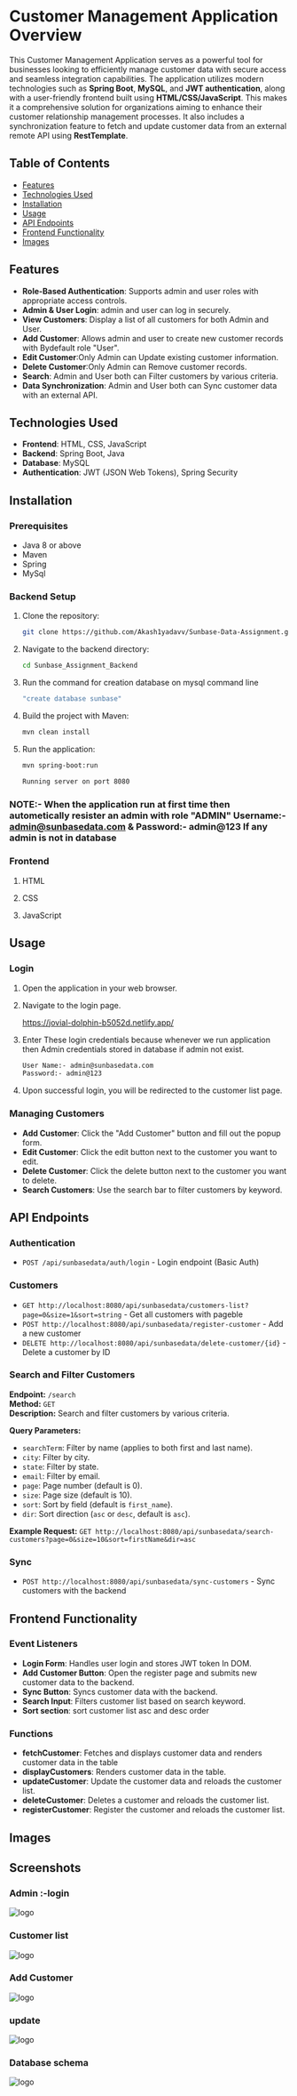 # Customer Management Application Overview

This Customer Management Application serves as a powerful tool for businesses looking to efficiently manage customer data with secure access and seamless integration capabilities. The application utilizes modern technologies such as **Spring Boot**, **MySQL**, and **JWT authentication**, along with a user-friendly frontend built using **HTML/CSS/JavaScript**. This makes it a comprehensive solution for organizations aiming to enhance their customer relationship management processes. It also includes a synchronization feature to fetch and update customer data from an external remote API using **RestTemplate**.


## Table of Contents

- [Features](#features)
- [Technologies Used](#technologies-used)
- [Installation](#installation)
- [Usage](#usage)
- [API Endpoints](#api-endpoints)
- [Frontend Functionality](#frontend-functionality)
- [Images](#images)

## Features

- **Role-Based Authentication**: Supports admin and user roles with appropriate access controls.
- **Admin & User Login**: admin and user can log in securely.
- **View Customers**: Display a list of all customers for both Admin and User.
- **Add Customer**: Allows admin and user to create new customer records with Bydefault role "User".
- **Edit Customer**:Only Admin can Update existing customer information.
- **Delete Customer**:Only Admin can Remove customer records.
- **Search**: Admin and User both can Filter customers by various criteria.
- **Data Synchronization**: Admin and User both can Sync customer data with an external API.

## Technologies Used

- **Frontend**: HTML, CSS, JavaScript
- **Backend**: Spring Boot, Java
- **Database**: MySQL 
- **Authentication**: JWT (JSON Web Tokens), Spring Security

## Installation

### Prerequisites

- Java 8 or above
- Maven
- Spring
- MySql

### Backend Setup

1. Clone the repository:

    ```sh
    git clone https://github.com/Akash1yadavv/Sunbase-Data-Assignment.git
    ```

2. Navigate to the backend directory:
    ```sh
    cd Sunbase_Assignment_Backend
    ```
3. Run the command for creation database on mysql command line

    ```sh
    "create database sunbase"
    ```

4. Build the project with Maven:

    ```sh
    mvn clean install
    ```

5. Run the application:

    ```sh
    mvn spring-boot:run
    ```
     ```sh
    Running server on port 8080
    ```
### NOTE:-  **When the application run at first time then autometically resister an admin with role "ADMIN" Username:- admin@sunbasedata.com & Password:- admin@123** If any admin is not in database


### Frontend 

1. HTML

2. CSS

3. JavaScript

## Usage

### Login

1. Open the application in your web browser.
2. Navigate to the login page.
    
    https://jovial-dolphin-b5052d.netlify.app/
  

3. Enter These login credentials because whenever we run application then Admin credentials stored in database if admin not exist. 
    ```sh
    User Name:- admin@sunbasedata.com
    Password:- admin@123
    ```
    
   
5. Upon successful login, you will be redirected to the customer list page.

### Managing Customers

- **Add Customer**: Click the "Add Customer" button and fill out the popup form.
- **Edit Customer**: Click the edit button next to the customer you want to edit.
- **Delete Customer**: Click the delete button next to the customer you want to delete.
- **Search Customers**: Use the search bar to filter customers by keyword.

## API Endpoints

### Authentication

- `POST /api/sunbasedata/auth/login` - Login endpoint (Basic Auth)

### Customers

- `GET http://localhost:8080/api/sunbasedata/customers-list?page=0&size=1&sort=string` - Get all customers with pageble 
- `POST http://localhost:8080/api/sunbasedata/register-customer` - Add a new customer
- `DELETE http://localhost:8080/api/sunbasedata/delete-customer/{id}` - Delete a customer by ID
### Search and Filter Customers

**Endpoint:** `/search`  
**Method:** `GET`  
**Description:** Search and filter customers by various criteria.

**Query Parameters:**
- `searchTerm`: Filter by name (applies to both first and last name).
- `city`: Filter by city.
- `state`: Filter by state.
- `email`: Filter by email.
- `page`: Page number (default is 0).
- `size`: Page size (default is 10).
- `sort`: Sort by field (default is `first_name`).
- `dir`: Sort direction (`asc` or `desc`, default is `asc`).

**Example Request:**
     ``` GET http://localhost:8080/api/sunbasedata/search-customers?page=0&size=10&sort=firstName&dir=asc
     ```
### Sync

- `POST http://localhost:8080/api/sunbasedata/sync-customers` - Sync customers with the backend

## Frontend Functionality

### Event Listeners

- **Login Form**: Handles user login and stores JWT token In DOM.
- **Add Customer Button**: Open the register page and  submits new customer data to the backend.
- **Sync Button**: Syncs customer data with the backend.
- **Search Input**: Filters customer list based on search keyword.
- **Sort section**: sort customer list asc and desc order

### Functions

- **fetchCustomer**: Fetches and displays customer data and renders customer data in the table
- **displayCustomers**: Renders customer data in the table.
- **updateCustomer**: Update the customer data and reloads the customer list.
- **deleteCustomer**: Deletes a customer and reloads the customer list.
- **registerCustomer**: Register the customer and reloads the customer list.

## Images

## Screenshots

### Admin :-login

![logo](https://github.com/Akash1yadavv/Sunbase-Data-Assignment/blob/main/images/Login_Page.png)

### Customer list 

![logo](https://github.com/Akash1yadavv/Sunbase-Data-Assignment/blob/main/images/customer_list_page.png)

### Add Customer

![logo](https://github.com/Akash1yadavv/Sunbase-Data-Assignment/blob/main/images/Register_Cutomer_Page.png)

### update

![logo](https://github.com/Akash1yadavv/Sunbase-Data-Assignment/blob/main/images/Update_customer_page.png)

### Database schema

![logo](https://github.com/Akash1yadavv/Sunbase-Data-Assignment/blob/main/images/Database_Schema.png)

